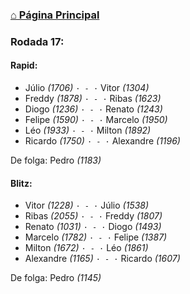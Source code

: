 ### [⌂ Página Principal](https://grupo-de-xadrez.github.io/)

### Rodada 17:

#### Rapid:

* Júlio *(1706)* `· - ·` Vitor *(1304)*  
* Freddy *(1878)* `· - ·` Ribas *(1623)*  
* Diogo *(1236)* `· - ·` Renato *(1243)*  
* Felipe *(1590)* `· - ·` Marcelo *(1950)*  
* Léo *(1933)* `· - ·` Milton *(1892)*  
* Ricardo *(1750)* `· - ·` Alexandre *(1196)*  

De folga: Pedro *(1183)*

#### Blitz:

* Vitor *(1228)* `· - ·` Júlio *(1538)*  
* Ribas *(2055)* `· - ·` Freddy *(1807)*  
* Renato *(1031)* `· - ·` Diogo *(1493)*  
* Marcelo *(1782)* `· - ·` Felipe *(1387)*  
* Milton *(1672)* `· - ·` Léo *(1861)*  
* Alexandre *(1165)* `· - ·` Ricardo *(1607)*  

De folga: Pedro *(1145)*

